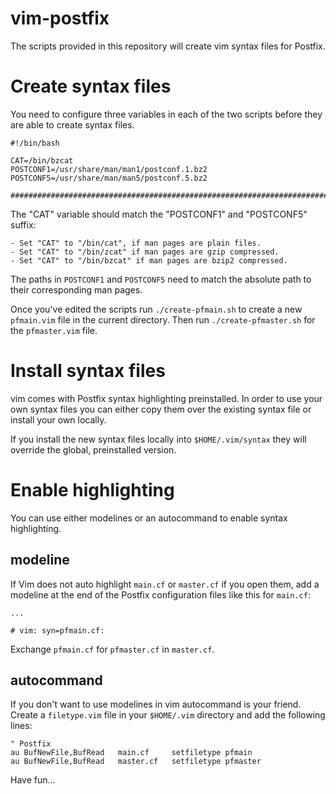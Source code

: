# vim-postfix
The scripts provided in this repository will create vim syntax files for
Postfix.


# Create syntax files
You need to configure three variables in each of the two scripts before they
are able to create syntax files.

```
#!/bin/bash                                                                                                                                                                                        

CAT=/bin/bzcat
POSTCONF1=/usr/share/man/man1/postconf.1.bz2
POSTCONF5=/usr/share/man/man5/postconf.5.bz2

###############################################################################
```

The "CAT" variable should match the "POSTCONF1" and "POSTCONF5" suffix:

    - Set "CAT" to "/bin/cat", if man pages are plain files.
    - Set "CAT" to "/bin/zcat" if man pages are gzip compressed.
    - Set "CAT" to "/bin/bzcat" if man pages are bzip2 compressed.

The paths in `POSTCONF1` and `POSTCONF5` need to match the absolute path to
their corresponding man pages.

Once you've edited the scripts run `./create-pfmain.sh` to create a new
`pfmain.vim` file in the current directory. Then run `./create-pfmaster.sh` for
the `pfmaster.vim` file.


# Install syntax files
vim comes with Postfix syntax highlighting preinstalled. In order to use your
own syntax files you can either copy them over the existing syntax file or install
your own locally.

If you install the new syntax files locally into `$HOME/.vim/syntax` they will
override the global, preinstalled version.


# Enable highlighting
You can use either modelines or an autocommand to enable syntax highlighting.


## modeline
If Vim does not auto highlight `main.cf` or `master.cf` if you open them, add a
modeline at the end of the Postfix configuration files like this for `main.cf`:

```
...

# vim: syn=pfmain.cf:
```
Exchange `pfmain.cf` for `pfmaster.cf` in `master.cf`.


## autocommand
If you don't want to use modelines in vim autocommand is your friend. Create a
`filetype.vim` file in your `$HOME/.vim` directory and add the following lines:

```
" Postfix 
au BufNewFile,BufRead   main.cf     setfiletype pfmain
au BufNewFile,BufRead   master.cf   setfiletype pfmaster
```

Have fun...

